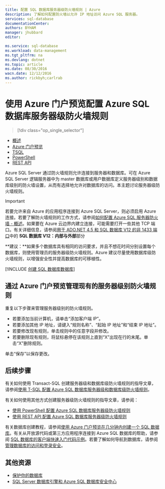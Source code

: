 ```yaml
---
title: 配置 SQL 数据库服务器级防火墙规则 | Azure
description: 了解如何配置防火墙以允许 IP 地址访问 Azure SQL 服务器。
services: sql-database
documentationCenter: 
authors: BYHAM
manager: jhubbard
editor: 

ms.service: sql-database
ms.workload: data-management
ms.tgt_pltfrm: na
ms.devlang: dotnet
ms.topic: article
ms.date: 08/30/2016
wacn.date: 12/12/2016
ms.author: rickbyh;carlrab
---
```


# 使用 Azure 门户预览配置 Azure SQL 数据库服务器级防火墙规则

> [!div class="op_single_selector"]
- [概述](./sql-database-firewall-configure.md)
- [Azure 门户预览](./sql-database-configure-firewall-settings.md)
- [TSQL](./sql-database-configure-firewall-settings-tsql.md)
- [PowerShell](./sql-database-configure-firewall-settings-powershell.md)
- [REST API](./sql-database-configure-firewall-settings-rest.md)

Azure SQL Server 通过防火墙规则允许连接到服务器和数据库。可在 Azure SQL Server 逻辑服务器中为 master 数据库或用户数据库定义服务器级别和数据库级别的防火墙设置，从而有选择地允许对数据库的访问。本主题讨论服务器级防火墙规则。

> [!IMPORTANT]
> 若要允许来自 Azure 的应用程序连接到 Azure SQL Server，则必须启用 Azure 连接。若要了解防火墙规则的工作方式，请参阅[如何配置 Azure SQL 服务器防火墙 - 概述](./sql-database-firewall-configure.md)。如果要在 Azure 云边界内建立连接，可能需要打开一些其他 TCP 端口。有关详细信息，请参阅[用于 ADO.NET 4.5 和 SQL 数据库 V12 的非 1433 端口](./sql-database-develop-direct-route-ports-adonet-v12.md)中的 **SQL 数据库 V12：内部与外部**部分

**建议：**如果多个数据库具有相同的访问要求，并且不想花时间分别设置每个数据库，则使用管理员的服务器级防火墙规则。Azure 建议尽量使用数据库级防火墙规则，以增强安全性并提高数据库的可移植性。

[!INCLUDE [创建 SQL 数据库数据库](../../includes/sql-database-create-new-server-firewall-portal.md)]

## 通过 Azure 门户预览管理现有的服务器级别防火墙规则

重复以下步骤来管理服务器级别的防火墙规则。

- 若要添加当前计算机，请单击“添加客户端 IP”。
- 若要添加其他 IP 地址，请键入“规则名称”、“起始 IP 地址”和“结束 IP 地址”。
- 若要修改现有规则，单击规则中的任意字段并修改。
- 若要删除现有规则，将鼠标悬停在该规则上直到“X”出现在行的末尾。单击“X”删除规则。

单击“保存”以保存更改。

## 后续步骤

有关如何使用 Transact-SQL 创建服务器级和数据库级防火墙规则的指导文章，请参阅[使用 T-SQL 配置 Azure SQL 数据库服务器级和数据库级防火墙规则](./sql-database-configure-firewall-settings-tsql.md)。

有关如何使用其他方式创建服务器级防火墙规则的指导文章，请参阅：

- [使用 PowerShell 配置 Azure SQL 数据库服务器级防火墙规则](./sql-database-configure-firewall-settings-powershell.md)
- [使用 REST API 配置 Azure SQL 数据库服务器级防火墙规则](./sql-database-configure-firewall-settings-rest.md)

有关数据库创建教程，请参阅[使用 Azure 门户预览在几分钟内创建一个 SQL 数据库](./sql-database-get-started.md)。有关从开放源代码或第三方应用程序连接到 Azure SQL 数据库的帮助，请参阅 [SQL 数据库的客户端快速入门代码示例](./sql-database-libraries.md)。若要了解如何导航到数据库，请参阅[管理数据库的访问和登录安全](./sql-database-manage-logins.md)。

## 其他资源

- [保护你的数据库](./sql-database-security.md)
- [SQL Server 数据库引擎和 Azure SQL 数据库安全中心](https://msdn.microsoft.com/zh-cn/library/bb510589)

<!--Image references-->
[1]: ./media/sql-database-configure-firewall-settings/AzurePortalBrowseForFirewall.png
[2]: ./media/sql-database-configure-firewall-settings/AzurePortalFirewallSettings.png
<!--anchors-->

<!---HONumber=Mooncake_Quality_Review_1118_2016-->